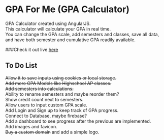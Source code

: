 # GPA For Me (GPA Calculator)
GPA Calculator created using AngularJS.  
This calculator will calculate your GPA in real time.  
You can change the GPA scale, add semesters and classes, save all data, and have both semester and cumulative GPA readily available.

###Check it out live [here](http://gpafor.me)

## To Do List
~~Allow it to save inputs using cookies or local storage.~~  
~~Add more GPA Models like Highschool AP classes.~~  
~~Add semesters into calculations.~~  
Ability to rename semesters and maybe reorder them?  
Show credit count next to semesters.  
Allow users to input custom GPA scale.  
Add Login and Sign up to keep track of GPA progress.  
Connect to Database, maybe firebase?  
Add a dashboard to see progress after the previous are implemented.  
Add images and favicon.  
~~Buy a custom domain~~ and add a simple logo.  
